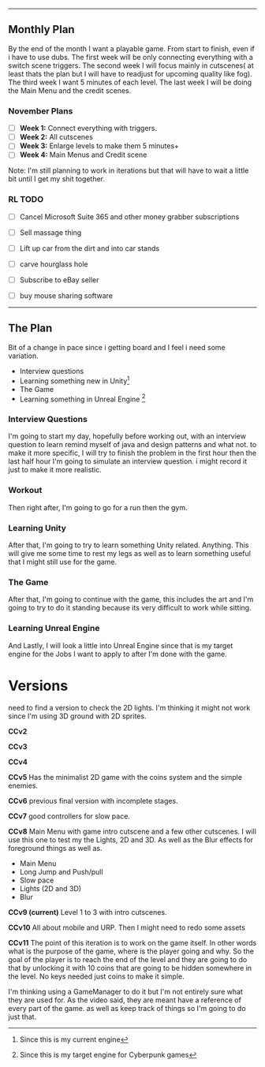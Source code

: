  ```toc
```
--- 
## Monthly Plan
By the end of the month I want a playable game. From start to finish, even if i have to use dubs. The first week will be only connecting everything with a switch scene triggers. The second week I will focus mainly in cutscenes( at least thats the plan but I will have to readjust for upcoming quality like fog). The third week I want 5 minutes of each level. The last week I will be doing the Main Menu and the credit scenes.
### November Plans

- [ ] **Week 1:** Connect everything with triggers.
- [ ] **Week 2:** All cutscenes
- [ ] **Week 3:** Enlarge levels to make them 5 minutes+
- [ ] **Week 4:** Main Menus and Credit scene

Note: I'm still planning to work in iterations but that will have to wait a little bit until I get my shit together.



### RL TODO
- [ ] Cancel Microsoft Suite 365 and other money grabber subscriptions
- [ ] Sell massage thing
- [ ] Lift up car from the dirt and into car stands
- [ ] carve hourglass hole
- [ ] Subscribe to eBay seller
- [ ] buy mouse sharing software


--- 
## The Plan
Bit of a change in pace since i getting board and I feel i need some variation.

- Interview questions
- Learning something new in Unity[^2]
- The Game
- Learning something in Unreal Engine [^1]

### Interview Questions
I'm going to start my day, hopefully before working out, with an interview question to learn remind myself of java and design patterns and what not. to make it more specific, I will try to finish the problem in the first hour then the last half hour I'm going to simulate an interview question. i might record it just to make it more realistic. 

### Workout
Then right after, I'm going to go for a run then the gym. 

### Learning Unity
After that, I'm going to try to learn something Unity related. Anything. This will give me some time to rest my legs as well as to learn something useful that I might still use for the game.

### The Game
After that, I'm going to continue with the game, this includes the art and I'm going to try to do it standing because its very difficult to work while sitting. 

###  Learning Unreal Engine
And Lastly, I will look a little into Unreal Engine since that is my target engine for the Jobs I want to apply to after I'm done with the game.

# Versions
need to find a version to check the 2D lights.  I'm thinking it might not work since I'm using 3D ground with 2D sprites. 

**CCv2**

**CCv3**

**CCv4**

**CCv5**
Has the minimalist 2D game with the coins system and the simple enemies.

**CCv6**
previous final version with incomplete stages.

**CCv7**
good controllers for slow pace.

**CCv8**
Main Menu with game intro cutscene and a few other cutscenes. I will use this one to test my the Lights, 2D and 3D. As well as the Blur effects for foreground things as well as.
- Main Menu
- Long Jump and Push/pull
- Slow pace
- Lights (2D and 3D)
- Blur

**CCv9 (current)**
Level 1 to 3 with intro cutscenes.

**CCv10**
All about mobile and URP. Then I might need to redo some assets

**CCv11**
The point of this iteration is to work on the game itself. In other words what is the purpose of the game, where is the player going and why. So the goal of the player is to reach the end of the level and they are going to do that by unlocking it with 10 coins that are going to be hidden somewhere in the level. No keys needed just coins to make it simple.

I'm thinking using a GameManager to do it but I'm not entirely sure what they are used for. As the video said, they are meant have a reference of every part of the game. as well as keep track of things so I'm going to do just that.




[^1]: Since this is my target engine for Cyberpunk games
[^2]: Since this is my current engine